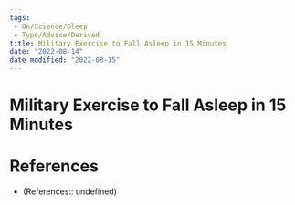 ```yaml
---
tags:
 - On/Science/Sleep
 - Type/Advice/Derived
title: Military Exercise to Fall Asleep in 15 Minutes
date: "2022-08-14"
date modified: "2022-08-15"
---
```


# Military Exercise to Fall Asleep in 15 Minutes

# References
- (References:: undefined)
